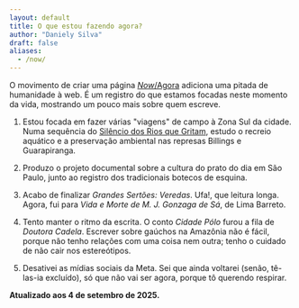 ```yaml
---
layout: default
title: O que estou fazendo agora?
author: "Daniely Silva"
draft: false
aliases:
  - /now/
---
```

O movimento de criar uma página [*Now*/Agora](https://nownownow.com/about) adiciona uma pitada de humanidade à web. É um registro do que estamos focadas neste momento da vida, mostrando um pouco mais sobre quem escreve.

1. Estou focada em fazer várias "viagens" de campo à Zona Sul da cidade. Numa sequência do [Silêncio dos Rios que Gritam](https://danielysilva.com.br/acervo/silencio-dos-rios-que-gritam/), estudo o recreio aquático e a preservação ambiental nas represas Billings e Guarapiranga.

2. Produzo o projeto documental sobre a cultura do prato do dia em São Paulo, junto ao registro dos tradicionais botecos de esquina.

3. Acabo de finalizar *Grandes Sertões: Veredas*. Ufa!, que leitura longa. Agora, fui para *Vida e Morte de M. J. Gonzaga de Sá*, de Lima Barreto.

4. Tento manter o ritmo da escrita. O conto *Cidade Pólo* furou a fila de *Doutora Cadela*. Escrever sobre gaúchos na Amazônia não é fácil, porque não tenho relações com uma coisa nem outra; tenho o cuidado de não cair nos estereótipos.

5. Desativei as mídias sociais da Meta. Sei que ainda voltarei (senão, tê-las-ia excluído), só que não vai ser agora, porque tô querendo respirar.

**Atualizado aos 4 de setembro de 2025.**

